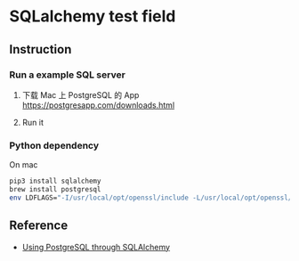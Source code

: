 # SQLalchemy test field

## Instruction

### Run a example SQL server

1. 下载 Mac 上 PostgreSQL 的 App https://postgresapp.com/downloads.html

2. Run it


### Python dependency

On mac

```bash
pip3 install sqlalchemy
brew install postgresql
env LDFLAGS="-I/usr/local/opt/openssl/include -L/usr/local/opt/openssl/lib" pip install psycopg2
```


## Reference

* [Using PostgreSQL through SQLAlchemy](https://www.compose.com/articles/using-postgresql-through-sqlalchemy/)